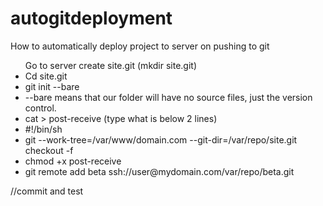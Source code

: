 # autogitdeployment
How to automatically deploy project to server on pushing to git


<ul>Go to server create site.git (mkdir site.git)</li>


<li>	Cd site.git </li>


<li> git init --bare </li>

<li>	--bare means that our folder will have no source files, just the version control. </li>

<li>	cat > post-receive (type what is below 2 lines) </li>

<li>	#!/bin/sh </li>

<li>	git --work-tree=/var/www/domain.com --git-dir=/var/repo/site.git checkout -f </li>

<li>	chmod +x post-receive </li>

<li>	git remote add beta ssh://user@mydomain.com/var/repo/beta.git </li>

</ul>

//commit and test

